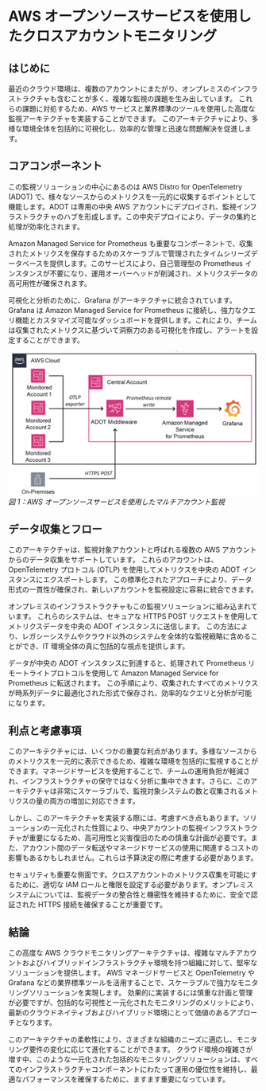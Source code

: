 # AWS オープンソースサービスを使用したクロスアカウントモニタリング




## はじめに

最近のクラウド環境は、複数のアカウントにまたがり、オンプレミスのインフラストラクチャも含むことが多く、複雑な監視の課題を生み出しています。
これらの課題に対処するため、AWS サービスと業界標準のツールを使用した高度な監視アーキテクチャを実装することができます。
このアーキテクチャにより、多様な環境全体を包括的に可視化し、効率的な管理と迅速な問題解決を促進します。



## コアコンポーネント

この監視ソリューションの中心にあるのは AWS Distro for OpenTelemetry (ADOT) で、様々なソースからのメトリクスを一元的に収集するポイントとして機能します。ADOT は専用の中央 AWS アカウントにデプロイされ、監視インフラストラクチャのハブを形成します。この中央デプロイにより、データの集約と処理が効率化されます。

Amazon Managed Service for Prometheus も重要なコンポーネントで、収集されたメトリクスを保存するためのスケーラブルで管理されたタイムシリーズデータベースを提供します。このサービスにより、自己管理型の Prometheus インスタンスが不要になり、運用オーバーヘッドが削減され、メトリクスデータの高可用性が確保されます。

可視化と分析のために、Grafana がアーキテクチャに統合されています。Grafana は Amazon Managed Service for Prometheus に接続し、強力なクエリ機能とカスタマイズ可能なダッシュボードを提供します。これにより、チームは収集されたメトリクスに基づいて洞察力のある可視化を作成し、アラートを設定することができます。

![multiaccount AMP](./images/multiaccountoss.png)
*図 1：AWS オープンソースサービスを使用したマルチアカウント監視*




## データ収集とフロー

このアーキテクチャは、監視対象アカウントと呼ばれる複数の AWS アカウントからのデータ収集をサポートしています。
これらのアカウントは、OpenTelemetry プロトコル (OTLP) を使用してメトリクスを中央の ADOT インスタンスにエクスポートします。
この標準化されたアプローチにより、データ形式の一貫性が確保され、新しいアカウントを監視設定に容易に統合できます。

オンプレミスのインフラストラクチャもこの監視ソリューションに組み込まれています。
これらのシステムは、セキュアな HTTPS POST リクエストを使用してメトリクスデータを中央の ADOT インスタンスに送信します。
この方法により、レガシーシステムやクラウド以外のシステムを全体的な監視戦略に含めることができ、IT 環境全体の真に包括的な視点を提供します。

データが中央の ADOT インスタンスに到達すると、処理されて Prometheus リモートライトプロトコルを使用して Amazon Managed Service for Prometheus に転送されます。
この手順により、収集されたすべてのメトリクスが時系列データに最適化された形式で保存され、効率的なクエリと分析が可能になります。



## 利点と考慮事項

このアーキテクチャには、いくつかの重要な利点があります。多様なソースからのメトリクスを一元的に表示できるため、複雑な環境を包括的に監視することができます。マネージドサービスを使用することで、チームの運用負担が軽減され、インフラストラクチャの保守ではなく分析に集中できます。さらに、このアーキテクチャは非常にスケーラブルで、監視対象システムの数と収集されるメトリクスの量の両方の増加に対応できます。

しかし、このアーキテクチャを実装する際には、考慮すべき点もあります。ソリューションの一元化された性質により、中央アカウントの監視インフラストラクチャが重要になるため、高可用性と災害復旧のための慎重な計画が必要です。また、アカウント間のデータ転送やマネージドサービスの使用に関連するコストの影響もあるかもしれません。これらは予算決定の際に考慮する必要があります。

セキュリティも重要な側面です。クロスアカウントのメトリクス収集を可能にするために、適切な IAM ロールと権限を設定する必要があります。オンプレミスシステムについては、監視データの整合性と機密性を維持するために、安全で認証された HTTPS 接続を確保することが重要です。



## 結論

この高度な AWS クラウドモニタリングアーキテクチャは、複雑なマルチアカウントおよびハイブリッドインフラストラクチャ環境を持つ組織に対して、堅牢なソリューションを提供します。
AWS マネージドサービスと OpenTelemetry や Grafana などの業界標準ツールを活用することで、スケーラブルで強力なモニタリングソリューションを実現します。
効果的に実装するには慎重な計画と管理が必要ですが、包括的な可視性と一元化されたモニタリングのメリットにより、最新のクラウドネイティブおよびハイブリッド環境にとって価値のあるアプローチとなります。

このアーキテクチャの柔軟性により、さまざまな組織のニーズに適応し、モニタリング要件の変化に応じて進化することができます。
クラウド環境の複雑さが増す中、このような一元化された包括的なモニタリングソリューションは、すべてのインフラストラクチャコンポーネントにわたって運用の優位性を維持し、最適なパフォーマンスを確保するために、ますます重要になっています。
